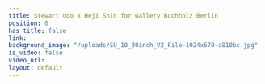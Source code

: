 ```yaml
---
title: Stewart Uoo x Heji Shin for Gallery Buchholz Berlin
position: 0
has_title: false
link: 
background_image: "/uploads/SU_10_30inch_V2_File-1024x679-a810bc.jpg"
is_video: false
video_url: 
layout: default
---
```


